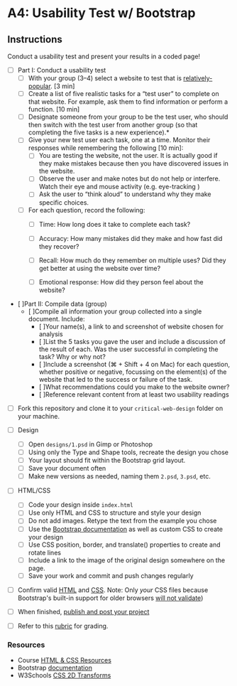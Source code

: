 # A4: Usability Test w/ Bootstrap




## Instructions
Conduct a usability test and present your results in a coded page!





- [ ] Part I: Conduct a usability test
  - [ ] With your group (3–4) select a website to test that is [relatively-popular](https://moz.com/top500). [3 min]
  - [ ] Create a list of five realistic tasks for a “test user” to complete on that website. For example, ask them to find information or perform a function. [10 min]
  - [ ] Designate someone from your group to be the test user, who should then switch with the test user from another group (so that completing the five tasks is a new experience).*
  - [ ] Give your new test user each task, one at a time. Monitor their responses while remembering the following [10 min]:
    - [ ] You are testing the website, not the user. It is actually good if they make mistakes because then you have discovered issues in the website.
    - [ ] Observe the user and make notes but do not help or interfere. Watch their eye and mouse activity (e.g. eye-tracking )
    - [ ] Ask the user to “think aloud” to understand why they make specific choices.
  - [ ] For each question, record the following:
    - [ ] Time: How long does it take to complete each task?
    - [ ] Accuracy: How many mistakes did they make and how fast did they recover?
    - [ ] Recall: How much do they remember on multiple uses? Did they get better at using the website over time?
    - [ ] Emotional response: How did they person feel about the website?



- [ ]Part II: Compile data (group)
  - [ ]Compile all information your group collected into a single document. Include:
    - [ ]Your name(s), a link to and screenshot of website chosen for analysis
    - [ ]List the 5 tasks you gave the user and include a discussion of the result of each. Was the user successful in completing the task? Why or why not?
    - [ ]Include a screenshot (⌘ + Shift + 4 on Mac) for each question, whether positive or negative, focussing on the element(s) of the website that led to the success or failure of the task.
    - [ ]What recommendations could you make to the website owner?
    - [ ]Reference relevant content from at least two usability readings








 - [ ] Fork this repository and clone it to your `critical-web-design` folder on your machine.
 - [ ] Design
   - [ ] Open `designs/1.psd` in Gimp or Photoshop
   - [ ] Using only the Type and Shape tools, recreate the design you chose
   - [ ] Your layout should fit within the Bootstrap grid layout.
   - [ ] Save your document often
   - [ ] Make new versions as needed, naming them `2.psd`, `3.psd`, etc.
 - [ ] HTML/CSS
   - [ ] Code your design inside `index.html`
   - [ ] Use only HTML and CSS to structure and style your design
   - [ ] Do not add images. Retype the text from the example you chose
   - [ ] Use the [Bootstrap documentation](https://getbootstrap.com/docs/) as well as custom CSS to create your design
   - [ ] Use CSS position, border, and translate() properties to create and rotate lines
   - [ ] Include a link to the image of the original design somewhere on the page.
   - [ ] Save your work and commit and push changes regularly
 - [ ] Confirm valid [HTML](https://validator.w3.org/) and [CSS](https://jigsaw.w3.org/css-validator/). Note: Only *your* CSS files because Bootstrap's built-in support for older browsers [will not validate](https://getbootstrap.com/docs/4.5/getting-started/introduction/))
 - [ ] When finished, [publish and post your project](https://docs.google.com/document/d/17U_zmzM_eML_qkG0PaOdDRcEk3YEmbiQ1TyNnbAM08k/edit)
 - [ ] Refer to this [rubric](https://docs.google.com/document/d/1daQKCtPQCRhu2RhqHZbqBKVeJP7OcyCypLadfn14zBA/edit) for grading.




 ### Resources

 - Course [HTML & CSS Resources](https://github.com/omundy/critical-web-design/blob/master/README.md#html--css)
 - Bootstrap [documentation](https://getbootstrap.com/docs/)
 - W3Schools [CSS 2D Transforms](https://www.w3schools.com/Css/css3_2dtransforms.asp)
